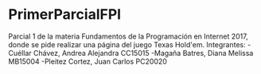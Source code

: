 ﻿# PrimerParcialFPI
Parcial 1 de la materia Fundamentos de la Programación en Internet 2017, donde se pide realizar una página del juego  Texas Hold'em.
Integrantes: 
	-Cuéllar Chávez, Andrea Alejandra CC15015
	-Magaña Batres, Diana Melissa MB15004
	-Pleitez Cortez, Juan Carlos PC20020
